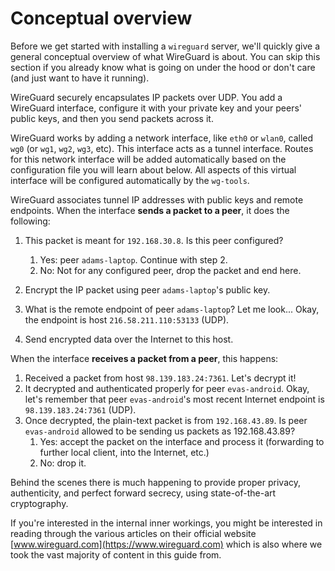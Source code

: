 # Conceptual overview

Before we get started with installing a `wireguard` server, we'll quickly give a general conceptual overview of what WireGuard is about. You can skip this section if you already know what is going on under the hood or don't care (and just want to have it running).

WireGuard securely encapsulates IP packets over UDP. You add a WireGuard interface, configure it with your private key and your peers' public keys, and then you send packets across it.

WireGuard works by adding a network interface, like `eth0` or `wlan0`, called `wg0` (or `wg1`,
`wg2`, `wg3`, etc). This interface acts as a tunnel interface. Routes for this network interface will be added automatically based on the configuration file you will learn about below. All aspects of this virtual interface will be configured automatically by the `wg-tools`.

WireGuard associates tunnel IP addresses with public keys and remote endpoints. When the interface
**sends a packet to a peer**, it does the following:

1. This packet is meant for `192.168.30.8`. Is this peer configured?
    1. Yes: peer `adams-laptop`. Continue with step 2.
    2. No: Not for any configured peer, drop the packet and end here.

2. Encrypt the IP packet using peer `adams-laptop`'s public key.
3. What is the remote endpoint of peer `adams-laptop`? Let me look... Okay, the endpoint is host `216.58.211.110:53133` (UDP).
4. Send encrypted data over the Internet to this host.

When the interface **receives a packet from a peer**, this happens:

1. Received a packet from host `98.139.183.24:7361`. Let's decrypt it!
2. It decrypted and authenticated properly for peer `evas-android`. Okay, let's remember that peer
`evas-android`'s most recent Internet endpoint is `98.139.183.24:7361` (UDP).
3. Once decrypted, the plain-text packet is from `192.168.43.89`. Is peer `evas-android` allowed to be sending us packets as 192.168.43.89?
    1. Yes: accept the packet on the interface and process it (forwarding to further local client, into the Internet, etc.)
    2. No: drop it.

Behind the scenes there is much happening to provide proper privacy, authenticity, and perfect forward secrecy, using state-of-the-art cryptography.

If you're interested in the internal inner workings, you might be interested in reading through the various articles on their official website [www.wireguard.com](https://www.wireguard.com) which is also where we took the vast majority of content in this guide from.
